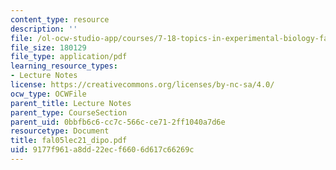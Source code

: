 ```yaml
---
content_type: resource
description: ''
file: /ol-ocw-studio-app/courses/7-18-topics-in-experimental-biology-fall-2005/9177f961a8dd22ecf6606d617c66269c_fal05lec21_dipo.pdf
file_size: 180129
file_type: application/pdf
learning_resource_types:
- Lecture Notes
license: https://creativecommons.org/licenses/by-nc-sa/4.0/
ocw_type: OCWFile
parent_title: Lecture Notes
parent_type: CourseSection
parent_uid: 0bbfb6c6-cc7c-566c-ce71-2ff1040a7d6e
resourcetype: Document
title: fal05lec21_dipo.pdf
uid: 9177f961-a8dd-22ec-f660-6d617c66269c
---
```

